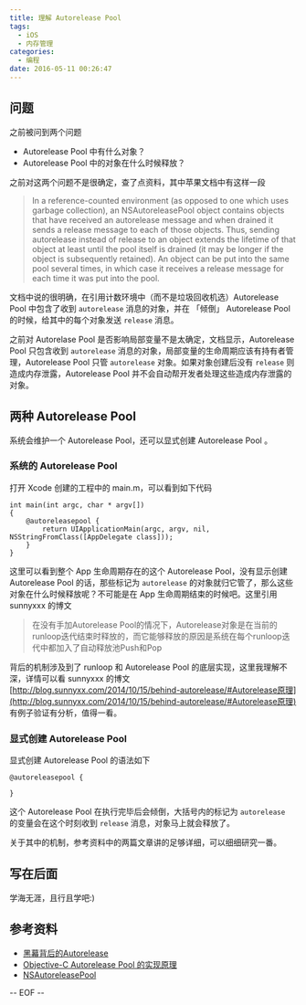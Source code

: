 ```yaml
---
title: 理解 Autorelease Pool
tags:
  - iOS
  - 内存管理
categories:
  - 编程
date: 2016-05-11 00:26:47
---
```


##  问题

之前被问到两个问题

* Autorelease Pool 中有什么对象？
* Autorelease Pool 中的对象在什么时候释放？  

之前对这两个问题不是很确定，查了点资料，其中苹果文档中有这样一段

> In a reference-counted environment (as opposed to one which uses garbage collection), an NSAutoreleasePool object contains objects that have received an autorelease message and when drained it sends a release message to each of those objects. Thus, sending autorelease instead of release to an object extends the lifetime of that object at least until the pool itself is drained (it may be longer if the object is subsequently retained). An object can be put into the same pool several times, in which case it receives a release message for each time it was put into the pool.

文档中说的很明确，在引用计数环境中（而不是垃圾回收机选）Autorelease Pool 中包含了收到 `autorelease` 消息的对象，并在 「倾倒」 Autorelease Pool 的时候，给其中的每个对象发送 `release` 消息。  

<!-- more -->

之前对 Autorelase Pool  是否影响局部变量不是太确定，文档显示，Autorelease Pool 只包含收到 `autorelease` 消息的对象，局部变量的生命周期应该有持有者管理，Autorelease Pool 只管 `autorelease` 对象。如果对象创建后没有 `release` 则造成内存泄露，Autorelease Pool  并不会自动帮开发者处理这些造成内存泄露的对象。

##  两种 Autorelease Pool

系统会维护一个 Autorelease Pool，还可以显式创建 Autorelease Pool 。

###  系统的 Autorelease Pool
打开 Xcode 创建的工程中的 main.m，可以看到如下代码

```
int main(int argc, char * argv[])
{
    @autoreleasepool {
        return UIApplicationMain(argc, argv, nil, NSStringFromClass([AppDelegate class]));
    }
}
```
这里可以看到整个 App 生命周期存在的这个 Autorelease Pool，没有显示创建Autorelease Pool 的话，那些标记为 `autorelease` 的对象就归它管了，那么这些对象在什么时候释放呢？不可能是在 App 生命周期结束的时候吧。这里引用 sunnyxxx 的博文

> 在没有手加Autorelease Pool的情况下，Autorelease对象是在当前的runloop迭代结束时释放的，而它能够释放的原因是系统在每个runloop迭代中都加入了自动释放池Push和Pop

背后的机制涉及到了 runloop 和 Autorelease Pool 的底层实现，这里我理解不深，详情可以看 sunnyxxx 的博文 [http://blog.sunnyxx.com/2014/10/15/behind-autorelease/#Autorelease原理](http://blog.sunnyxx.com/2014/10/15/behind-autorelease/#Autorelease原理) 有例子验证有分析，值得一看。

### 显式创建 Autorelease Pool

显式创建 Autorelease Pool 的语法如下

```
@autoreleasepool {

}
```

这个 Autorelease Pool 在执行完毕后会倾倒，大括号内的标记为 `autorelease ` 的变量会在这个时刻收到 `release` 消息，对象马上就会释放了。

关于其中的机制，参考资料中的两篇文章讲的足够详细，可以细细研究一番。

## 写在后面

学海无涯，且行且学吧:)

## 参考资料

* [黑幕背后的Autorelease](http://blog.sunnyxx.com/2014/10/15/behind-autorelease/)
* [Objective-C Autorelease Pool 的实现原理](http://blog.leichunfeng.com/blog/2015/05/31/objective-c-autorelease-pool-implementation-principle/)
* [NSAutoreleasePool](https://developer.apple.com/library/ios/documentation/Cocoa/Reference/Foundation/Classes/NSAutoreleasePool_Class/index.html#//apple_ref/doc/uid/TP40003623)


-- EOF --

